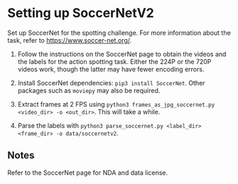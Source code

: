 # Setting up SoccerNetV2

Set up SoccerNet for the spotting challenge. For more information about the task, refer to https://www.soccer-net.org/.

1. Follow the instructions on the SoccerNet page to obtain the videos and the labels for the action spotting task. Either the 224P or the 720P videos work, though the latter may have fewer encoding errors.

2. Install SoccerNet dependencies: `pip3 install SoccerNet`. Other packages such as `moviepy` may also be required.

3. Extract frames at 2 FPS using `python3 frames_as_jpg_soccernet.py <video_dir> -o <out_dir>`. This will take a while.

4. Parse the labels with `python3 parse_soccernet.py <label_dir> <frame_dir> -o data/soccernetv2`.

## Notes

Refer to the SoccerNet page for NDA and data license.